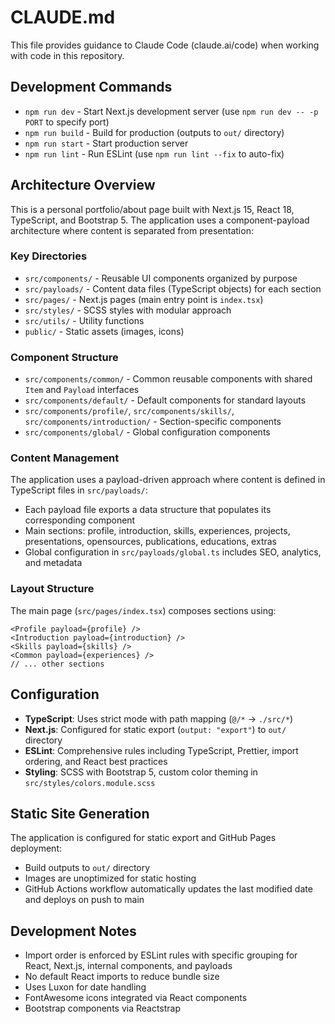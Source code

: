 # CLAUDE.md

This file provides guidance to Claude Code (claude.ai/code) when working with code in this repository.

## Development Commands

- `npm run dev` - Start Next.js development server (use `npm run dev -- -p PORT` to specify port)
- `npm run build` - Build for production (outputs to `out/` directory)
- `npm run start` - Start production server
- `npm run lint` - Run ESLint (use `npm run lint --fix` to auto-fix)

## Architecture Overview

This is a personal portfolio/about page built with Next.js 15, React 18, TypeScript, and Bootstrap 5. The application uses a component-payload architecture where content is separated from presentation:

### Key Directories

- `src/components/` - Reusable UI components organized by purpose
- `src/payloads/` - Content data files (TypeScript objects) for each section
- `src/pages/` - Next.js pages (main entry point is `index.tsx`)
- `src/styles/` - SCSS styles with modular approach
- `src/utils/` - Utility functions
- `public/` - Static assets (images, icons)

### Component Structure

- `src/components/common/` - Common reusable components with shared `Item` and `Payload` interfaces
- `src/components/default/` - Default components for standard layouts
- `src/components/profile/`, `src/components/skills/`, `src/components/introduction/` - Section-specific components
- `src/components/global/` - Global configuration components

### Content Management

The application uses a payload-driven approach where content is defined in TypeScript files in `src/payloads/`:

- Each payload file exports a data structure that populates its corresponding component
- Main sections: profile, introduction, skills, experiences, projects, presentations, opensources, publications, educations, extras
- Global configuration in `src/payloads/global.ts` includes SEO, analytics, and metadata

### Layout Structure

The main page (`src/pages/index.tsx`) composes sections using:

```tsx
<Profile payload={profile} />
<Introduction payload={introduction} />
<Skills payload={skills} />
<Common payload={experiences} />
// ... other sections
```

## Configuration

- **TypeScript**: Uses strict mode with path mapping (`@/*` -> `./src/*`)
- **Next.js**: Configured for static export (`output: "export"`) to `out/` directory
- **ESLint**: Comprehensive rules including TypeScript, Prettier, import ordering, and React best practices
- **Styling**: SCSS with Bootstrap 5, custom color theming in `src/styles/colors.module.scss`

## Static Site Generation

The application is configured for static export and GitHub Pages deployment:

- Build outputs to `out/` directory
- Images are unoptimized for static hosting
- GitHub Actions workflow automatically updates the last modified date and deploys on push to main

## Development Notes

- Import order is enforced by ESLint rules with specific grouping for React, Next.js, internal components, and payloads
- No default React imports to reduce bundle size
- Uses Luxon for date handling
- FontAwesome icons integrated via React components
- Bootstrap components via Reactstrap
